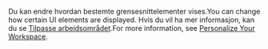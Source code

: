 <span data-ttu-id="4bfca-101">Du kan endre hvordan bestemte grensesnittelementer vises.</span><span class="sxs-lookup"><span data-stu-id="4bfca-101">You can change how certain UI elements are displayed.</span></span> <span data-ttu-id="4bfca-102">Hvis du vil ha mer informasjon, kan du se [Tilpasse arbeidsområdet](../ui-personalization-user.md).</span><span class="sxs-lookup"><span data-stu-id="4bfca-102">For more information, see [Personalize Your Workspace](../ui-personalization-user.md).</span></span>
